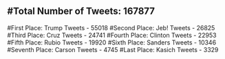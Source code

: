 #Total Number of Tweets: 167877 
---
#First Place: Trump Tweets - 55018
#Second Place: Jeb! Tweets - 26825
#Third Place: Cruz Tweets - 24741
#Fourth Place: Clinton Tweets - 22953
#Fifth Place: Rubio Tweets - 19920
#Sixth Place: Sanders Tweets - 10346
#Seventh Place: Carson Tweets - 4745
#Last Place: Kasich Tweets - 3329
